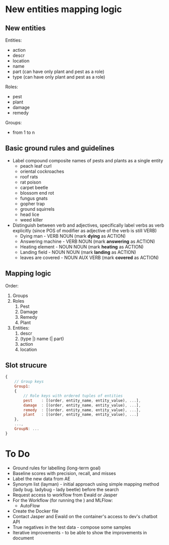 # New entities mapping logic

## New entities

Entities:
* action
* descr
* location
* name
* part (can have only plant and pest as a role)
* type (can have only plant and pest as a role)

Roles:
* pest
* plant
* damage
* remedy


Groups:
* from 1 to n

## Basic ground rules and guidelines

* Label compound composite names of pests and plants as a single entity
    * peach leaf curl
    * oriental cockroaches
    * roof rats
    * rat poison
    * carpet beetle
    * blossom end rot
    * fungus gnats
    * gopher trap
    * ground squirrels
    * head lice
    * weed killer
* Distinguish between verb and adjectives, specifically label verbs as verb explicitly (since POS of modifier as adjective of the verb is still VERB)
    * Dying man - VERB NOUN (mark __dying__ as ACTION)
    * Answering machine - VERB NOUN (mark __answering__ as ACTION)
    * Heating element - NOUN NOUN (mark __heating__ as ACTION)
    * Landing field - NOUN NOUN (mark __landing__ as ACTION)
    * leaves are covered - NOUN AUX VERB (mark __covered__ as ACTION)


## Mapping logic

Order:
1. Groups
2. Roles
    1. Pest
    2. Damage
    3. Remedy
    4. Plant
3. Entities:
    1. descr
    2. (type |) name (| part)
    3. action
    4. location

## Slot strucure

```JavaScript
{
    // Group keys
    Group1:
    {
        // Role keys with ordered tuples of entities
        pest    : [(order, entity_name, entity_value), ...],
        damage  : [(order, entity_name, entity_value), ...],
        remedy  : [(order, entity_name, entity_value), ...],
        plant   : [(order, entity_name, entity_value), ...]
    },
    ...,
    GroupN: ...
}
```


# To Do

* Ground rules for labelling (long-term goal)
* Baseline scores with precision, recall, and misses
* Label the new data from AE
* Synonym list (layman) - initial approach using simple mapping method (lady bug. ladybug - lady beetle) before the search
* Request access to workflow from Ewald or Jasper
* For the Workflow (for running the ) and MLFlow:
    * AutoFlow
* Create the Docker file 
* Contact Jasper and Ewald on the container's access to dev's chatbot API
* True negatives in the test data - compose some samples
* Iterative improvements - to be able to show the improvements in document